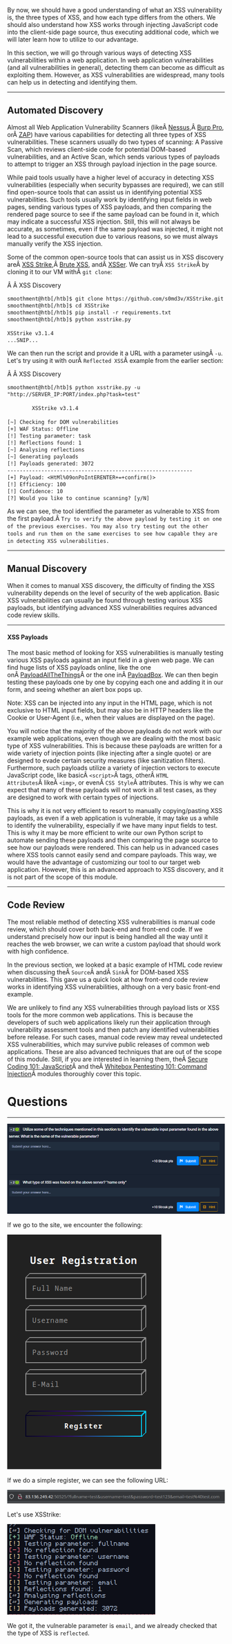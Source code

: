 ﻿---
sticker: lucide//code
---
By now, we should have a good understanding of what an XSS vulnerability is, the three types of XSS, and how each type differs from the others. We should also understand how XSS works through injecting JavaScript code into the client-side page source, thus executing additional code, which we will later learn how to utilize to our advantage.

In this section, we will go through various ways of detecting XSS vulnerabilities within a web application. In web application vulnerabilities (and all vulnerabilities in general), detecting them can become as difficult as exploiting them. However, as XSS vulnerabilities are widespread, many tools can help us in detecting and identifying them.

---

## Automated Discovery

Almost all Web Application Vulnerability Scanners (likeÂ [Nessus](https://www.tenable.com/products/nessus),Â [Burp Pro](https://portswigger.net/burp/pro), orÂ [ZAP](https://www.zaproxy.org/)) have various capabilities for detecting all three types of XSS vulnerabilities. These scanners usually do two types of scanning: A Passive Scan, which reviews client-side code for potential DOM-based vulnerabilities, and an Active Scan, which sends various types of payloads to attempt to trigger an XSS through payload injection in the page source.

While paid tools usually have a higher level of accuracy in detecting XSS vulnerabilities (especially when security bypasses are required), we can still find open-source tools that can assist us in identifying potential XSS vulnerabilities. Such tools usually work by identifying input fields in web pages, sending various types of XSS payloads, and then comparing the rendered page source to see if the same payload can be found in it, which may indicate a successful XSS injection. Still, this will not always be accurate, as sometimes, even if the same payload was injected, it might not lead to a successful execution due to various reasons, so we must always manually verify the XSS injection.

Some of the common open-source tools that can assist us in XSS discovery areÂ [XSS Strike](https://github.com/s0md3v/XSStrike),Â [Brute XSS](https://github.com/rajeshmajumdar/BruteXSS), andÂ [XSSer](https://github.com/epsylon/xsser). We can tryÂ `XSS Strike`Â by cloning it to our VM withÂ `git clone`:

Â Â XSS Discovery

```shell-session
smoothment@htb[/htb]$ git clone https://github.com/s0md3v/XSStrike.git
smoothment@htb[/htb]$ cd XSStrike
smoothment@htb[/htb]$ pip install -r requirements.txt
smoothment@htb[/htb]$ python xsstrike.py

XSStrike v3.1.4
...SNIP...
```

We can then run the script and provide it a URL with a parameter usingÂ `-u`. Let's try using it with ourÂ `Reflected XSS`Â example from the earlier section:

Â Â XSS Discovery

```shell-session
smoothment@htb[/htb]$ python xsstrike.py -u "http://SERVER_IP:PORT/index.php?task=test" 

        XSStrike v3.1.4

[~] Checking for DOM vulnerabilities 
[+] WAF Status: Offline 
[!] Testing parameter: task 
[!] Reflections found: 1 
[~] Analysing reflections 
[~] Generating payloads 
[!] Payloads generated: 3072 
------------------------------------------------------------
[+] Payload: <HtMl%09onPoIntERENTER+=+confirm()> 
[!] Efficiency: 100 
[!] Confidence: 10 
[?] Would you like to continue scanning? [y/N]
```

As we can see, the tool identified the parameter as vulnerable to XSS from the first payload.Â `Try to verify the above payload by testing it on one of the previous exercises. You may also try testing out the other tools and run them on the same exercises to see how capable they are in detecting XSS vulnerabilities.`

---

## Manual Discovery

When it comes to manual XSS discovery, the difficulty of finding the XSS vulnerability depends on the level of security of the web application. Basic XSS vulnerabilities can usually be found through testing various XSS payloads, but identifying advanced XSS vulnerabilities requires advanced code review skills.

---

#### XSS Payloads

The most basic method of looking for XSS vulnerabilities is manually testing various XSS payloads against an input field in a given web page. We can find huge lists of XSS payloads online, like the one onÂ [PayloadAllTheThings](https://github.com/swisskyrepo/PayloadsAllTheThings/blob/master/XSS%20Injection/README.md)Â or the one inÂ [PayloadBox](https://github.com/payloadbox/xss-payload-list). We can then begin testing these payloads one by one by copying each one and adding it in our form, and seeing whether an alert box pops up.

Note: XSS can be injected into any input in the HTML page, which is not exclusive to HTML input fields, but may also be in HTTP headers like the Cookie or User-Agent (i.e., when their values are displayed on the page).

You will notice that the majority of the above payloads do not work with our example web applications, even though we are dealing with the most basic type of XSS vulnerabilities. This is because these payloads are written for a wide variety of injection points (like injecting after a single quote) or are designed to evade certain security measures (like sanitization filters). Furthermore, such payloads utilize a variety of injection vectors to execute JavaScript code, like basicÂ `<script>`Â tags, otherÂ `HTML Attributes`Â likeÂ `<img>`, or evenÂ `CSS Style`Â attributes. This is why we can expect that many of these payloads will not work in all test cases, as they are designed to work with certain types of injections.

This is why it is not very efficient to resort to manually copying/pasting XSS payloads, as even if a web application is vulnerable, it may take us a while to identify the vulnerability, especially if we have many input fields to test. This is why it may be more efficient to write our own Python script to automate sending these payloads and then comparing the page source to see how our payloads were rendered. This can help us in advanced cases where XSS tools cannot easily send and compare payloads. This way, we would have the advantage of customizing our tool to our target web application. However, this is an advanced approach to XSS discovery, and it is not part of the scope of this module.

---

## Code Review

The most reliable method of detecting XSS vulnerabilities is manual code review, which should cover both back-end and front-end code. If we understand precisely how our input is being handled all the way until it reaches the web browser, we can write a custom payload that should work with high confidence.

In the previous section, we looked at a basic example of HTML code review when discussing theÂ `Source`Â andÂ `Sink`Â for DOM-based XSS vulnerabilities. This gave us a quick look at how front-end code review works in identifying XSS vulnerabilities, although on a very basic front-end example.

We are unlikely to find any XSS vulnerabilities through payload lists or XSS tools for the more common web applications. This is because the developers of such web applications likely run their application through vulnerability assessment tools and then patch any identified vulnerabilities before release. For such cases, manual code review may reveal undetected XSS vulnerabilities, which may survive public releases of common web applications. These are also advanced techniques that are out of the scope of this module. Still, if you are interested in learning them, theÂ [Secure Coding 101: JavaScript](https://academy.hackthebox.com/course/preview/secure-coding-101-javascript)Â and theÂ [Whitebox Pentesting 101: Command Injection](https://academy.hackthebox.com/course/preview/whitebox-pentesting-101-command-injection)Â modules thoroughly cover this topic.

# Questions
---

![Pasted image 20250130170252.png](../../../../IMAGES/Pasted%20image%2020250130170252.png)

If we go to the site, we encounter the following:

![Pasted image 20250130170348.png](../../../../IMAGES/Pasted%20image%2020250130170348.png)

If we do a simple register, we can see the following URL:

![Pasted image 20250130170629.png](../../../../IMAGES/Pasted%20image%2020250130170629.png)

Let's use XSStrike:

![Pasted image 20250130170807.png](../../../../IMAGES/Pasted%20image%2020250130170807.png)

We got it, the vulnerable parameter is `email`, and we already checked that the type of XSS is `reflected`.

